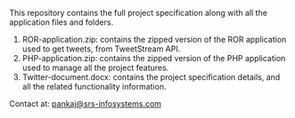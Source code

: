 This repository contains the full project specification along with all the application files and folders.

1. ROR-application.zip: contains the zipped version of the ROR application used to get tweets, from TweetStream API.
2. PHP-application.zip: contains the zipped version of the PHP application used to manage all the project features.
3. Twitter-document.docx: contains the project specification details, and all the related functionality information.

Contact at: pankaj@srs-infosystems.com